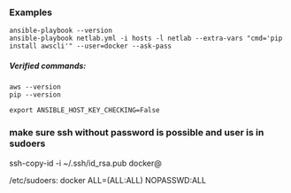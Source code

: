 ### Examples
```
ansible-playbook --version
ansible-playbook netlab.yml -i hosts -l netlab --extra-vars "cmd='pip install awscli'" --user=docker --ask-pass
```
##### Verified commands:
```
aws --version
pip --version

export ANSIBLE_HOST_KEY_CHECKING=False
```
### make sure ssh without password is possible and user is in sudoers

ssh-copy-id -i ~/.ssh/id_rsa.pub docker@

/etc/sudoers:
docker ALL=(ALL:ALL) NOPASSWD:ALL




